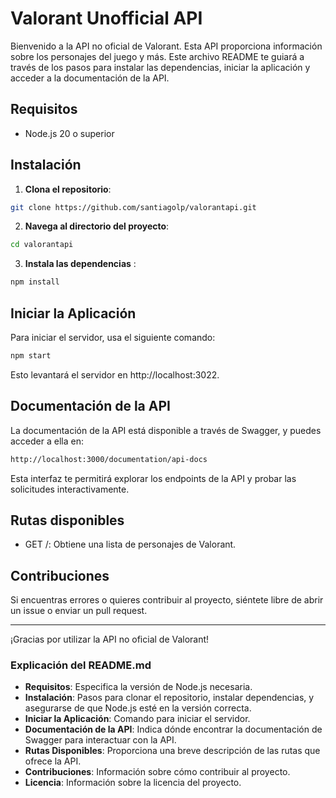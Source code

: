 # Valorant Unofficial API

Bienvenido a la API no oficial de Valorant. Esta API proporciona información sobre los personajes del juego y más. Este archivo README te guiará a través de los pasos para instalar las dependencias, iniciar la aplicación y acceder a la documentación de la API.

## Requisitos

- Node.js 20 o superior

## Instalación

1. **Clona el repositorio**:

```bash
git clone https://github.com/santiagolp/valorantapi.git
```
2. **Navega al directorio del proyecto**:

```bash
cd valorantapi
```

3. **Instala las dependencias** :

```bash
npm install
```

## Iniciar la Aplicación

Para iniciar el servidor, usa el siguiente comando:


```bash
npm start
```
Esto levantará el servidor en http://localhost:3022.

## Documentación de la API

La documentación de la API está disponible a través de Swagger, y puedes acceder a ella en:

```bash
http://localhost:3000/documentation/api-docs
```

Esta interfaz te permitirá explorar los endpoints de la API y probar las solicitudes interactivamente.

## Rutas disponibles

- GET /: Obtiene una lista de personajes de Valorant.


## Contribuciones

Si encuentras errores o quieres contribuir al proyecto, siéntete libre de abrir un issue o enviar un pull request.

---

¡Gracias por utilizar la API no oficial de Valorant!


### **Explicación del README.md**

- **Requisitos**: Especifica la versión de Node.js necesaria.
- **Instalación**: Pasos para clonar el repositorio, instalar dependencias, y asegurarse de que Node.js esté en la versión correcta.
- **Iniciar la Aplicación**: Comando para iniciar el servidor.
- **Documentación de la API**: Indica dónde encontrar la documentación de Swagger para interactuar con la API.
- **Rutas Disponibles**: Proporciona una breve descripción de las rutas que ofrece la API.
- **Contribuciones**: Información sobre cómo contribuir al proyecto.
- **Licencia**: Información sobre la licencia del proyecto.
